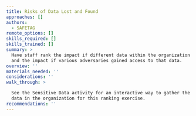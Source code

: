 ```yaml
---
title: Risks of Data Lost and Found
approaches: []
authors:
  - SAFETAG
remote_options: []
skills_required: []
skills_trained: []
summary: >
  Have staff rank the impact if different data within the organization was lost,
  and the impact if various adversaries gained access to that data.
overview: ''
materials_needed: ''
considerations: ''
walk_through: >

  See the Sensitive Data activity for an interactive way to gather the types of
  data in the organization for this ranking exercise.
recommendations: ''
---
```


